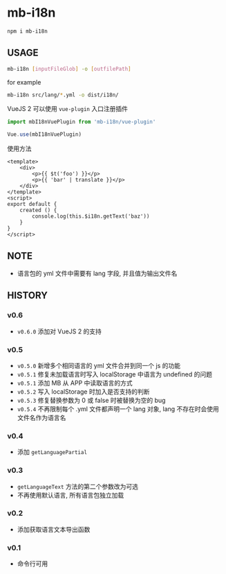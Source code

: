 # mb-i18n


```sh
npm i mb-i18n
```



## USAGE

```sh
mb-i18n [inputFileGlob] -o [outfilePath]
```

for example

```sh
mb-i18n src/lang/*.yml -o dist/i18n/
```

VueJS 2 可以使用 `vue-plugin` 入口注册插件

```js
import mbI18nVuePlugin from 'mb-i18n/vue-plugin'

Vue.use(mbI18nVuePlugin)
```

使用方法

```vue
<template>
    <div>
        <p>{{ $t('foo') }}</p>
        <p>{{ 'bar' | translate }}</p>
    </div>
</template>
<script>
export default {
    created () {
        console.log(this.$i18n.getText('baz'))
    }
}
</script>
```

## NOTE

* 语言包的 yml 文件中需要有 lang 字段, 并且值为输出文件名


## HISTORY

### v0.6

* `v0.6.0` 添加对 VueJS 2 的支持

### v0.5

* `v0.5.0` 新增多个相同语言的 yml 文件合并到同一个 js 的功能
* `v0.5.1` 修复未加载语言时写入 localStorage 中语言为 undefined 的问题 
* `v0.5.1` 添加 MB 从 APP 中读取语言的方式
* `v0.5.2` 写入 localStorage 时加入是否支持的判断
* `v0.5.3` 修复替换参数为 0 或 false 时被替换为空的 bug
* `v0.5.4` 不再限制每个 .yml 文件都声明一个 lang 对象, lang 不存在时会使用文件名作为语言名

### v0.4

* 添加 `getLanguagePartial`

### v0.3

* `getLanguageText` 方法的第二个参数改为可选
* 不再使用默认语言, 所有语言包独立加载

### v0.2

* 添加获取语言文本导出函数

### v0.1

* 命令行可用